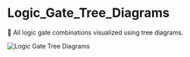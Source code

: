 # Logic_Gate_Tree_Diagrams
🔢 All logic gate combinations visualized using tree diagrams.

![Logic Gate Tree Diagrams](https://github.com/sourceduty/Logic_Gate_Tree_Diagrams/assets/123030236/86d4a4fc-4e23-4a09-a9bf-7bbb3f701b46)
